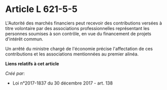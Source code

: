 # Article L 621-5-5

L'Autorité des marchés financiers peut recevoir des contributions versées à titre volontaire par des associations
professionnelles représentant les personnes soumises à son contrôle, en vue du financement de projets d'intérêt commun.

Un arrêté du ministre chargé de l'économie précise l'affectation de ces contributions et les associations mentionnées au
premier alinéa.

**Liens relatifs à cet article**

_Créé par_:

  - Loi n°2017-1837 du 30 décembre 2017 - art. 138
